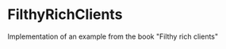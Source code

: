 FilthyRichClients
=================

Implementation of an example from the book "Filthy rich clients"
